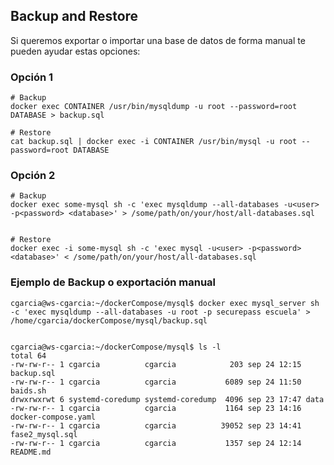 
## Backup and Restore

Si queremos exportar o importar una base de datos de forma manual te pueden ayudar estas opciones:


### Opción 1

```shell
# Backup
docker exec CONTAINER /usr/bin/mysqldump -u root --password=root DATABASE > backup.sql

# Restore
cat backup.sql | docker exec -i CONTAINER /usr/bin/mysql -u root --password=root DATABASE
```

### Opción 2

```shell
# Backup
docker exec some-mysql sh -c 'exec mysqldump --all-databases -u<user> -p<password> <database>' > /some/path/on/your/host/all-databases.sql


# Restore
docker exec -i some-mysql sh -c 'exec mysql -u<user> -p<password> <database>' < /some/path/on/your/host/all-databases.sql

```
### Ejemplo de Backup o exportación manual

```shell
cgarcia@ws-cgarcia:~/dockerCompose/mysql$ docker exec mysql_server sh -c 'exec mysqldump --all-databases -u root -p securepass escuela' > /home/cgarcia/dockerCompose/mysql/backup.sql


cgarcia@ws-cgarcia:~/dockerCompose/mysql$ ls -l
total 64
-rw-rw-r-- 1 cgarcia          cgarcia            203 sep 24 12:15 backup.sql
-rw-rw-r-- 1 cgarcia          cgarcia           6089 sep 24 11:50 baids.sh
drwxrwxrwt 6 systemd-coredump systemd-coredump  4096 sep 23 17:47 data
-rw-rw-r-- 1 cgarcia          cgarcia           1164 sep 23 14:16 docker-compose.yaml
-rw-rw-r-- 1 cgarcia          cgarcia          39052 sep 23 14:41 fase2_mysql.sql
-rw-rw-r-- 1 cgarcia          cgarcia           1357 sep 24 12:14 README.md
```